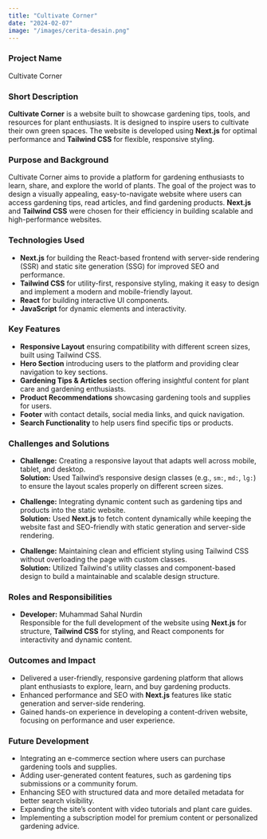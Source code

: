 ```yaml
---
title: "Cultivate Corner"
date: "2024-02-07"
image: "/images/cerita-desain.png"
---
```


<!-- @format -->

### Project Name

Cultivate Corner

### Short Description

**Cultivate Corner** is a website built to showcase gardening tips, tools, and resources for plant enthusiasts. It is designed to inspire users to cultivate their own green spaces. The website is developed using **Next.js** for optimal performance and **Tailwind CSS** for flexible, responsive styling.

### Purpose and Background

Cultivate Corner aims to provide a platform for gardening enthusiasts to learn, share, and explore the world of plants. The goal of the project was to design a visually appealing, easy-to-navigate website where users can access gardening tips, read articles, and find gardening products. **Next.js** and **Tailwind CSS** were chosen for their efficiency in building scalable and high-performance websites.

### Technologies Used

- **Next.js** for building the React-based frontend with server-side rendering (SSR) and static site generation (SSG) for improved SEO and performance.
- **Tailwind CSS** for utility-first, responsive styling, making it easy to design and implement a modern and mobile-friendly layout.
- **React** for building interactive UI components.
- **JavaScript** for dynamic elements and interactivity.

### Key Features

- **Responsive Layout** ensuring compatibility with different screen sizes, built using Tailwind CSS.
- **Hero Section** introducing users to the platform and providing clear navigation to key sections.
- **Gardening Tips & Articles** section offering insightful content for plant care and gardening enthusiasts.
- **Product Recommendations** showcasing gardening tools and supplies for users.
- **Footer** with contact details, social media links, and quick navigation.
- **Search Functionality** to help users find specific tips or products.

### Challenges and Solutions

- **Challenge:** Creating a responsive layout that adapts well across mobile, tablet, and desktop.  
  **Solution:** Used Tailwind’s responsive design classes (e.g., `sm:`, `md:`, `lg:`) to ensure the layout scales properly on different screen sizes.

- **Challenge:** Integrating dynamic content such as gardening tips and products into the static website.  
  **Solution:** Used **Next.js** to fetch content dynamically while keeping the website fast and SEO-friendly with static generation and server-side rendering.

- **Challenge:** Maintaining clean and efficient styling using Tailwind CSS without overloading the page with custom classes.  
  **Solution:** Utilized Tailwind's utility classes and component-based design to build a maintainable and scalable design structure.

### Roles and Responsibilities

- **Developer:** Muhammad Sahal Nurdin  
  Responsible for the full development of the website using **Next.js** for structure, **Tailwind CSS** for styling, and React components for interactivity and dynamic content.

### Outcomes and Impact

- Delivered a user-friendly, responsive gardening platform that allows plant enthusiasts to explore, learn, and buy gardening products.
- Enhanced performance and SEO with **Next.js** features like static generation and server-side rendering.
- Gained hands-on experience in developing a content-driven website, focusing on performance and user experience.

### Future Development

- Integrating an e-commerce section where users can purchase gardening tools and supplies.
- Adding user-generated content features, such as gardening tips submissions or a community forum.
- Enhancing SEO with structured data and more detailed metadata for better search visibility.
- Expanding the site’s content with video tutorials and plant care guides.
- Implementing a subscription model for premium content or personalized gardening advice.
